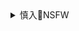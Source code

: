<details><summary>慎入🔞NSFW</summary>

Not Safe For Work
<img src="https://upload.wikimedia.org/wikipedia/commons/thumb/d/d3/Biohazard_Symbol_Specification.png/210px-Biohazard_Symbol_Specification.png">

<details><summary><b>风险自理Use At Your Own Risk🈲</summary>

### 贾樟柯：在北美遭遇的年轻爱g者，把我惊到了
https://www.sohu.com/a/375562779_179083

新h社在世界很多城市新建了记者站，现在增加了视频报道想要打造成zg的CNN。
软实力需要洋雇员，新h社的报道组里常常可以看到“老外”。
原来zg经济发展也让老外竞折腰，什么能问什么不能问这些洋雇员一清二楚，

他们的问题总在zg的影响力上打转：
你怎么看待zg电影在世界的影响力？你认为西方观众为什么热爱zg文化？
说实话这样的问题我每次都答不出来。
自己的工作被用来证明大g崛起，这实在是让人难为情的事情。因为我知道，文化影响力不是拿钱到好莱坞办个电影节，或者去各大影展办办××之夜、放放烟火就能解决的。

翻译的中文口语非常熟练，只是我从小被学校训练，习惯用书面语演讲，这给她添了些麻烦。

戏剧性的一刻发生了——台下一位年龄不超过二十五岁的zg女生，突然站起来打断我的发言，高声说道：“翻译在篡改导演的讲话！

她说：导演说历史是抽象的，而翻译却故意翻译成历史是模糊的。让西方观众以为zg不重视历史，什么都是模糊的，这是别有用心地抹黑zg！

这位女生突然拉住我激动地说：你的翻译是不是台湾人，看样子应该是台湾人，她在故意歪曲你的讲话，她在抹黑zg，她应该是“台d分子”。

她跑到旁边的新h社记者那里，面对摄影机说：
刚才那个翻译歪曲导演的讲话，她在西方人面前讲zg人不尊敬历史，zg的历史是模糊的，你们一定要把这个事情揭露出来。

她将个人、z府、g家概念模糊在了一起，为了虚无的面子，可以无视一切，这就是她的“爱g主义”吗?
她的低龄也让我吃惊，是什么造就了一个生活在北美的zg女孩如此激烈的gj主义信仰，和如此脆弱的gj信心?

- 意外的是有一位女生，二十岁左右怯生生的样子，放映后她问：
导演，我想问你一个会让你不愉快的问题，你为什么要拍这样脏兮兮的上海，拍这些有z治色彩的人，给西方人看吗?

  - 我说：
我在拍上海的某个侧面，上海除了浦东、淮海路之外，还有苏州河两岸密集的工业区，还有南市那些狭小的弄堂，生活就是这个样子，上海就是这个样子。

- 女生突然愤怒起来：
那你有没有考虑，你的电影被外国人看到，会影响他们对上海、对zg的印象，甚至会影响外国人对zg投资的信心?

  - 我也愤怒起来：
想那么多外国人干吗？就为了那些投资，为了外国人怎么看zg，我们就忽视一种真实的存在吗？zg十三亿人口中有很多人依旧生活在贫穷的环境中，难道我们可以无视吗？

短暂的沉默后，女生对我轻蔑地一笑，说道：是啊！为了祖g的尊严，我们当然不应该描述那些人的情况。

我被她的话惊成了傻子，我突然发现了这些“爱g主义者”的逻辑。

他们所谓的“爱g主义”就是基于那些虚幻的g家意识，而忽略活生生人的命运，这其实是畸形的爱g主义。

脱离人本主义的“爱g主义”是可怕的。

</details>
</details>
